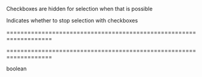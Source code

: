 <!--**
/*-------------------------------------------
    Auto-generated file. Do not modify.
-------------------------------------------

**-->
<!--d-->
Checkboxes are hidden for selection when that is possible
<!--/d-->
<!--rd-->Indicates whether to stop selection with checkboxes<!--/rd-->
===================================================================
<!--hidden--><!--/hidden-->
===================================================================

<!--shortDescription-->

<!--/shortDescription-->

<!--returnType-->boolean<!--/returnType-->
<!--returnDescription-->

<!--/returnDescription-->

<!--fullDescription-->

<!--/fullDescription-->